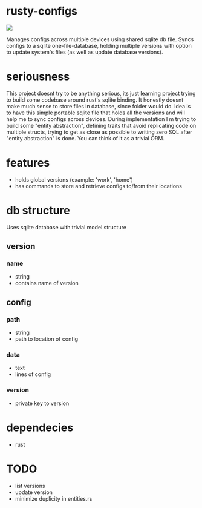 # rusty-configs

![](https://tokei.rs/b1/github/nagy135/rusty-configs?category=code)

Manages configs across multiple devices using shared sqlite db file.
Syncs configs to a sqlite one-file-database, holding multiple versions
with option to update system's files (as well as update database versions).

# seriousness
This project doesnt try to be anything serious, its just learning project
trying to build some codebase around rust's sqlite binding.
It honestly doesnt make much sense to store files in database, since folder would do.
Idea is to have this simple portable sqlite file that holds all the versions and
will help me to sync configs across devices.
During implementation I m trying to build some "entity abstraction", defining
traits that avoid replicating code on multiple structs, trying to get as close
as possible to writing zero SQL after "entity abstraction" is done. You can think
of it as a trivial ORM.

# features
* holds global versions (example: 'work', 'home')
* has commands to store and retrieve configs to/from their locations

# db structure
Uses sqlite database with trivial model structure

## version
### name
* string
* contains name of version

## config
### path
* string
* path to location of config
### data
* text
* lines of config
### version
* private key to version

# dependecies
* rust

# TODO
* list versions
* update version
* minimize duplicity in entities.rs

